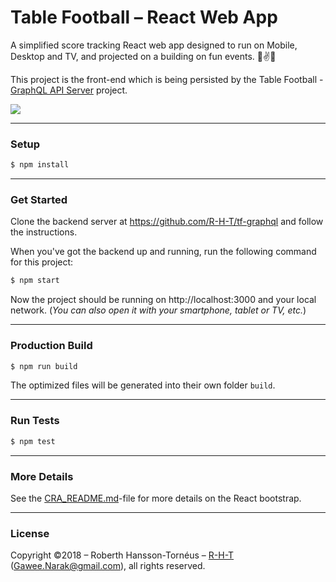 # Table Football – React Web App
A simplified score tracking React web app designed to run on Mobile, Desktop and TV, and projected on a building on fun events. 🏢✌️🔦

This project is the front-end which is being persisted by the Table Football - [GraphQL API Server](https://github.com/R-H-T/tf-graphql) project.


![][image-1]

---

### Setup
```sh
$ npm install
```

----

### Get Started
Clone the backend server at https://github.com/R-H-T/tf-graphql and follow the instructions.

When you've got the backend up and running, run the following command for this project:

```sh
$ npm start
```

Now the project should be running on http://localhost:3000
and your local network. (_You can also open it with your smartphone, tablet or TV, etc._)

----

### Production Build
```sh
$ npm run build
```
The optimized files will be generated into their own folder `build`.

----

### Run Tests
```sh
$ npm test
```

----

### More Details
See the [CRA_README.md](CRA_README.md)-file for more details on the React bootstrap.

----
### License
Copyright ©2018 – Roberth Hansson-Tornéus – [R-H-T](https://github.com/R-H-T) (Gawee.Narak@gmail.com), all rights reserved.

[image-1]: r-h-t_tablefootball_md.png
